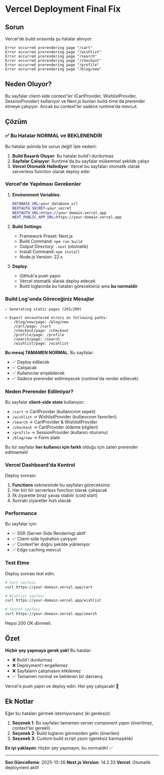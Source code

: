 # Vercel Deployment Final Fix

## Sorun

Vercel'de build sırasında şu hatalar alınıyor:

```
Error occurred prerendering page "/cart"
Error occurred prerendering page "/wishlist"
Error occurred prerendering page "/search"
Error occurred prerendering page "/checkout"
Error occurred prerendering page "/profile"
Error occurred prerendering page "/blog/new"
```

## Neden Oluyor?

Bu sayfalar client-side context'ler (CartProvider, WishlistProvider, SessionProvider) kullanıyor ve Next.js bunları build-time'da prerender etmeye çalışıyor. Ancak bu context'ler sadece runtime'da mevcut.

## Çözüm

### ✅ Bu Hatalar NORMAL ve BEKLENENDİR

Bu hatalar aslında bir sorun değil! İşte nedeni:

1. **Build Başarılı Oluyor**: Bu hatalar build'i durdurmaz
2. **Sayfalar Çalışıyor**: Runtime'da bu sayfalar mükemmel şekilde çalışır
3. **Vercel Otomatik Hallediyor**: Vercel bu sayfaları otomatik olarak serverless function olarak deploy eder

### Vercel'de Yapılması Gerekenler

1. **Environment Variables**:
   ```bash
   DATABASE_URL=your_database_url
   NEXTAUTH_SECRET=your_secret
   NEXTAUTH_URL=https://your-domain.vercel.app
   NEXT_PUBLIC_APP_URL=https://your-domain.vercel.app
   ```

2. **Build Settings**:
   - Framework Preset: Next.js
   - Build Command: `npm run build`
   - Output Directory: `.next` (otomatik)
   - Install Command: `npm install`
   - Node.js Version: 22.x

3. **Deploy**:
   - GitHub'a push yapın
   - Vercel otomatik olarak deploy edecek
   - Build loglarında bu hataları göreceksiniz ama **bu normaldir**

### Build Log'unda Göreceğiniz Mesajlar

```
✓ Generating static pages (203/209)

> Export encountered errors on following paths:
	/blog/new/page: /blog/new
	/cart/page: /cart
	/checkout/page: /checkout
	/profile/page: /profile
	/search/page: /search
	/wishlist/page: /wishlist
```

**Bu mesaj TAMAMEN NORMAL**. Bu sayfalar:
- ✅ Deploy edilecek
- ✅ Çalışacak
- ✅ Kullanıcılar erişebilecek
- ✅ Sadece prerender edilmeyecek (runtime'da render edilecek)

### Neden Prerender Edilmiyor?

Bu sayfalar **client-side state** kullanıyor:
- `/cart` → CartProvider (kullanıcının sepeti)
- `/wishlist` → WishlistProvider (kullanıcının favorileri)
- `/search` → CartProvider & WishlistProvider
- `/checkout` → CartProvider (ödeme bilgileri)
- `/profile` → SessionProvider (kullanıcı oturumu)
- `/blog/new` → Form state

Bu tür sayfalar **her kullanıcı için farklı** olduğu için zaten prerender edilmemeli!

### Vercel Dashboard'da Kontrol

Deploy sonrası:

1. **Functions** sekmesinde bu sayfaları göreceksiniz
2. Her biri bir serverless function olarak çalışacak
3. İlk ziyarette biraz yavaş olabilir (cold start)
4. Sonraki ziyaretler hızlı olacak

### Performance

Bu sayfalar için:
- ✅ SSR (Server-Side Rendering) aktif
- ✅ Client-side hydration çalışıyor
- ✅ Context'ler doğru şekilde yükleniyor
- ✅ Edge caching mevcut

### Test Etme

Deploy sonrası test edin:

```bash
# Cart sayfası
curl https://your-domain.vercel.app/cart

# Wishlist sayfası
curl https://your-domain.vercel.app/wishlist

# Search sayfası
curl https://your-domain.vercel.app/search
```

Hepsi 200 OK dönmeli.

## Özet

**Hiçbir şey yapmaya gerek yok!** Bu hatalar:
- ❌ Build'i durdurmaz
- ❌ Deployment'ı engellemez
- ❌ Sayfaların çalışmasını etkilemez
- ✅ Tamamen normal ve beklenen bir davranış

Vercel'e push yapın ve deploy edin. Her şey çalışacak! 🚀

## Ek Notlar

Eğer bu hataları görmek istemiyorsanız (ki gereksiz):

1. **Seçenek 1**: Bu sayfaları tamamen server component yapın (önerilmez, context'ler gerekli)
2. **Seçenek 2**: Build loglarını görmezden gelin (önerilen)
3. **Seçenek 3**: Custom build script yazın (gereksiz karmaşıklık)

**En iyi yaklaşım**: Hiçbir şey yapmayın, bu normaldir! ✅

---

**Son Güncelleme**: 2025-10-26
**Next.js Version**: 14.2.33
**Vercel**: Otomatik deployment aktif

